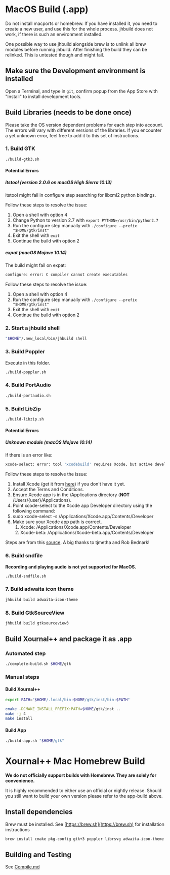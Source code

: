 # MacOS Build (.app)

Do not install macports or homebrew. If you have installed it, you need to
create a new user, and use this for the whole process. jhbuild does not work,
if there is such an environment installed.

One possible way to use jhbuild alongside brew is to unlink all brew modules before running jhbuild. After finishing the build they can be relinked. This is untested though and might fail.

## Make sure the Development environment is installed
Open a Terminal, and type in `git`, confirm popup from the App Store with "Install" to install development tools.

## Build Libraries (needs to be done once)
Please take the OS version dependent problems for each step into account. The errors will vary with different versions of the libraries. If you encounter a yet unknown error, feel free to add it to this set of instructions.

### 1. Build GTK
```sh
./build-gtk3.sh
```
#### Potential Errors
##### itstool (version 2.0.6 on macOS High Sierra 10.13)
itstool might fail in configure step searching for libxml2 python bindings.

Follow these steps to resolve the issue:
1. Open a shell with option 4
2. Change Python to version 2.7 with `export PYTHON=/usr/bin/python2.7`
3. Run the configure step manually with `./configure --prefix "$HOME/gtk/inst"`
4. Exit the shell with `exit`
5. Continue the build with option 2

##### expat (macOS Mojave 10.14)
The build might fail on expat:
```sh
configure: error: C compiler cannot create executables
```

Follow these steps to resolve the issue:
1. Open a shell with option 4
2. Run the configure step manually with `./configure --prefix "$HOME/gtk/inst"`
3. Exit the shell with `exit`
4. Continue the build with option 2

### 2. Start a jhbuild shell
```sh
"$HOME"/.new_local/bin/jhbuild shell
```

### 3. Build Poppler
Execute in this folder.
```sh
./build-poppler.sh
```

### 4. Build PortAudio

```sh
./build-portaudio.sh
```

### 5. Build LibZip

```sh
./build-libzip.sh
```
#### Potential Errors
##### Unknown module (macOS Mojave 10.14)

If there is an error like:
```sh
xcode-select: error: tool 'xcodebuild' requires Xcode, but active developer directory'/Library/Developer/CommandLineTools' is a command line tools instance
```

Follow these steps to resolve the issue:
1. Install Xcode (get it from [here](https://developer.apple.com/xcode/)) if you don't have it yet.
2. Accept the Terms and Conditions.
3. Ensure Xcode app is in the /Applications directory (**NOT** /Users/{user}/Applications).
4. Point xcode-select to the Xcode app Developer directory using the following command:
5. sudo xcode-select -s /Applications/Xcode.app/Contents/Developer
6. Make sure your Xcode app path is correct.
   1. Xcode: /Applications/Xcode.app/Contents/Developer
   2. Xcode-beta: /Applications/Xcode-beta.app/Contents/Developer
   
Steps are from this [source](https://stackoverflow.com/questions/17980759/xcode-select-active-developer-directory-error/17980786#17980786). A big thanks to tjmetha and Rob Bednark!

### 6. Build sndfile
**Recording and playing audio is not yet supported for MacOS.**
```sh
./build-sndfile.sh
```

### 7. Build adwaita icon theme
```sh
jhbuild build adwaita-icon-theme
```

### 8. Build GtkSourceView
```sh
jhbuild build gtksourceview3
```

## Build Xournal++ and package it as .app

### Automated step

```sh
./complete-build.sh $HOME/gtk
```

### Manual steps

#### Build Xournal++
```sh
export PATH="$HOME/.local/bin:$HOME/gtk/inst/bin:$PATH"

cmake -DCMAKE_INSTALL_PREFIX:PATH=$HOME/gtk/inst ..
make -j 4
make install
```

#### Build App
```sh
./build-app.sh "$HOME/gtk"
```

# Xournal++ Mac Homebrew Build

**We do not officially support builds with Homebrew. They are solely for convenience.**

It is highly recommended to either use an official or nightly release.
Should you still want to build your own version please refer to the app-build above.

## Install dependencies

Brew must be installed. See [https://brew.sh](https://brew.sh) for installation instructions

```sh
brew install cmake pkg-config gtk+3 poppler librsvg adwaita-icon-theme libzip portaudio libsndfile
```

## Building and Testing

See [Compile.md](./Compile.md)
